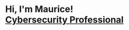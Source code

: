 <h1>Hi, I'm Maurice!<br/> <a href="https://https://www.linkedin.com/in/mauriceg2/">Cybersecurity Professional</a>


